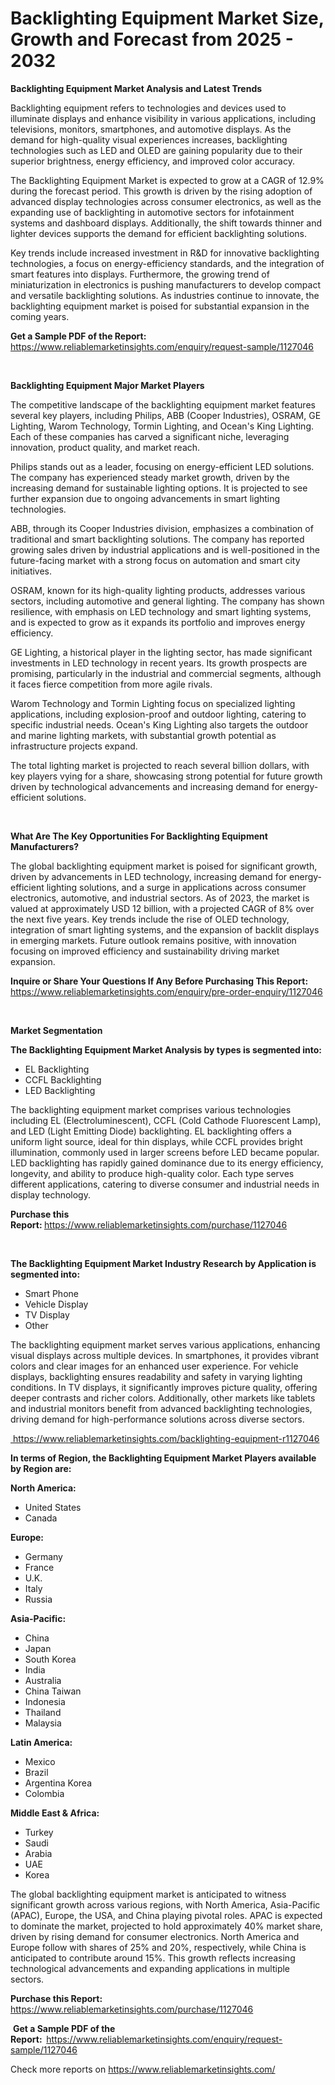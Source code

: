 <p><h1>Backlighting Equipment Market Size, Growth and Forecast from 2025 - 2032</h1></p><p><strong>Backlighting Equipment Market Analysis and Latest Trends</strong></p>
<p><p>Backlighting equipment refers to technologies and devices used to illuminate displays and enhance visibility in various applications, including televisions, monitors, smartphones, and automotive displays. As the demand for high-quality visual experiences increases, backlighting technologies such as LED and OLED are gaining popularity due to their superior brightness, energy efficiency, and improved color accuracy.</p><p>The Backlighting Equipment Market is expected to grow at a CAGR of 12.9% during the forecast period. This growth is driven by the rising adoption of advanced display technologies across consumer electronics, as well as the expanding use of backlighting in automotive sectors for infotainment systems and dashboard displays. Additionally, the shift towards thinner and lighter devices supports the demand for efficient backlighting solutions.</p><p>Key trends include increased investment in R&D for innovative backlighting technologies, a focus on energy-efficiency standards, and the integration of smart features into displays. Furthermore, the growing trend of miniaturization in electronics is pushing manufacturers to develop compact and versatile backlighting solutions. As industries continue to innovate, the backlighting equipment market is poised for substantial expansion in the coming years.</p></p>
<p><strong>Get a Sample PDF of the Report:&nbsp;</strong> <a href="https://www.reliablemarketinsights.com/enquiry/request-sample/1127046?utm_campaign=2280&utm_medium=2&utm_source=Github&utm_content=ia&utm_term=07042025&utm_id=backlighting-equipment">https://www.reliablemarketinsights.com/enquiry/request-sample/1127046</a></p>
<p>&nbsp;</p>
<p><strong>Backlighting Equipment Major Market Players</strong></p>
<p><p>The competitive landscape of the backlighting equipment market features several key players, including Philips, ABB (Cooper Industries), OSRAM, GE Lighting, Warom Technology, Tormin Lighting, and Ocean's King Lighting. Each of these companies has carved a significant niche, leveraging innovation, product quality, and market reach.</p><p>Philips stands out as a leader, focusing on energy-efficient LED solutions. The company has experienced steady market growth, driven by the increasing demand for sustainable lighting options. It is projected to see further expansion due to ongoing advancements in smart lighting technologies.</p><p>ABB, through its Cooper Industries division, emphasizes a combination of traditional and smart backlighting solutions. The company has reported growing sales driven by industrial applications and is well-positioned in the future-facing market with a strong focus on automation and smart city initiatives.</p><p>OSRAM, known for its high-quality lighting products, addresses various sectors, including automotive and general lighting. The company has shown resilience, with emphasis on LED technology and smart lighting systems, and is expected to grow as it expands its portfolio and improves energy efficiency.</p><p>GE Lighting, a historical player in the lighting sector, has made significant investments in LED technology in recent years. Its growth prospects are promising, particularly in the industrial and commercial segments, although it faces fierce competition from more agile rivals.</p><p>Warom Technology and Tormin Lighting focus on specialized lighting applications, including explosion-proof and outdoor lighting, catering to specific industrial needs. Ocean's King Lighting also targets the outdoor and marine lighting markets, with substantial growth potential as infrastructure projects expand.</p><p>The total lighting market is projected to reach several billion dollars, with key players vying for a share, showcasing strong potential for future growth driven by technological advancements and increasing demand for energy-efficient solutions.</p></p>
<p>&nbsp;</p>
<p><strong>What Are The Key Opportunities For Backlighting Equipment Manufacturers?</strong></p>
<p><p>The global backlighting equipment market is poised for significant growth, driven by advancements in LED technology, increasing demand for energy-efficient lighting solutions, and a surge in applications across consumer electronics, automotive, and industrial sectors. As of 2023, the market is valued at approximately USD 12 billion, with a projected CAGR of 8% over the next five years. Key trends include the rise of OLED technology, integration of smart lighting systems, and the expansion of backlit displays in emerging markets. Future outlook remains positive, with innovation focusing on improved efficiency and sustainability driving market expansion.</p></p>
<p><strong>Inquire or Share Your Questions If Any Before Purchasing This Report:</strong> <a href="https://www.reliablemarketinsights.com/enquiry/pre-order-enquiry/1127046?utm_campaign=2280&utm_medium=2&utm_source=Github&utm_content=ia&utm_term=07042025&utm_id=backlighting-equipment">https://www.reliablemarketinsights.com/enquiry/pre-order-enquiry/1127046</a></p>
<p>&nbsp;</p>
<p><strong>Market Segmentation</strong></p>
<p><strong>The Backlighting Equipment Market Analysis by types is segmented into:</strong></p>
<p><ul><li>EL Backlighting</li><li>CCFL Backlighting</li><li>LED Backlighting</li></ul></p>
<p><p>The backlighting equipment market comprises various technologies including EL (Electroluminescent), CCFL (Cold Cathode Fluorescent Lamp), and LED (Light Emitting Diode) backlighting. EL backlighting offers a uniform light source, ideal for thin displays, while CCFL provides bright illumination, commonly used in larger screens before LED became popular. LED backlighting has rapidly gained dominance due to its energy efficiency, longevity, and ability to produce high-quality color. Each type serves different applications, catering to diverse consumer and industrial needs in display technology.</p></p>
<p><strong>Purchase this Report:&nbsp;</strong><a href="https://www.reliablemarketinsights.com/purchase/1127046?utm_campaign=2280&utm_medium=2&utm_source=Github&utm_content=ia&utm_term=07042025&utm_id=backlighting-equipment">https://www.reliablemarketinsights.com/purchase/1127046</a></p>
<p>&nbsp;</p>
<p><strong>The Backlighting Equipment Market Industry Research by Application is segmented into:</strong></p>
<p><ul><li>Smart Phone</li><li>Vehicle Display</li><li>TV Display</li><li>Other</li></ul></p>
<p><p>The backlighting equipment market serves various applications, enhancing visual displays across multiple devices. In smartphones, it provides vibrant colors and clear images for an enhanced user experience. For vehicle displays, backlighting ensures readability and safety in varying lighting conditions. In TV displays, it significantly improves picture quality, offering deeper contrasts and richer colors. Additionally, other markets like tablets and industrial monitors benefit from advanced backlighting technologies, driving demand for high-performance solutions across diverse sectors.</p></p>
<p><a href="https://www.reliablemarketinsights.com/backlighting-equipment-r1127046?utm_campaign=2280&utm_medium=2&utm_source=Github&utm_content=ia&utm_term=07042025&utm_id=backlighting-equipment">&nbsp;https://www.reliablemarketinsights.com/backlighting-equipment-r1127046</a></p>
<p><strong>In terms of Region, the Backlighting Equipment Market Players available by Region are:</strong></p>
<p>
    <p> <strong> North America: </strong>
        <ul>
            <li>United States</li>
            <li>Canada</li>
        </ul>
        </p> 
    <p> <strong> Europe: </strong>
        <ul>
            <li>Germany</li>
            <li>France</li>
            <li>U.K.</li>
            <li>Italy</li>
            <li>Russia</li>
        </ul>
        </p> 
    <p> <strong> Asia-Pacific: </strong>
        <ul>
            <li>China</li>
            <li>Japan</li>
            <li>South Korea</li>
            <li>India</li>
            <li>Australia</li>
            <li>China Taiwan</li>
            <li>Indonesia</li>
            <li>Thailand</li>
            <li>Malaysia</li>
        </ul>
        </p> 
    <p> <strong> Latin America: </strong>
        <ul>
            <li>Mexico</li>
            <li>Brazil</li>
            <li>Argentina Korea</li>
            <li>Colombia</li>
        </ul>
        </p> 
    <p> <strong> Middle East & Africa: </strong>
        <ul>
            <li>Turkey</li>
            <li>Saudi</li>
            <li>Arabia</li>
            <li>UAE</li>
            <li>Korea</li>
        </ul>
    </p>
    </p>
<p><p>The global backlighting equipment market is anticipated to witness significant growth across various regions, with North America, Asia-Pacific (APAC), Europe, the USA, and China playing pivotal roles. APAC is expected to dominate the market, projected to hold approximately 40% market share, driven by rising demand for consumer electronics. North America and Europe follow with shares of 25% and 20%, respectively, while China is anticipated to contribute around 15%. This growth reflects increasing technological advancements and expanding applications in multiple sectors.</p></p>
<p><strong>Purchase this Report: </strong><a href="https://www.reliablemarketinsights.com/purchase/1127046?utm_campaign=2280&utm_medium=2&utm_source=Github&utm_content=ia&utm_term=07042025&utm_id=backlighting-equipment">https://www.reliablemarketinsights.com/purchase/1127046</a></p>
<p>&nbsp;<strong>Get a Sample PDF of the Report:&nbsp;&nbsp;</strong><a href="https://www.reliablemarketinsights.com/enquiry/request-sample/1127046?utm_campaign=2280&utm_medium=2&utm_source=Github&utm_content=ia&utm_term=07042025&utm_id=backlighting-equipment">https://www.reliablemarketinsights.com/enquiry/request-sample/1127046</a></p>
<p><strong></strong></p>
<p>Check more reports on <a href="https://www.reliablemarketinsights.com/?utm_campaign=2280&utm_medium=2&utm_source=Github&utm_content=ia&utm_term=07042025&utm_id=backlighting-equipment">https://www.reliablemarketinsights.com/</a></p>